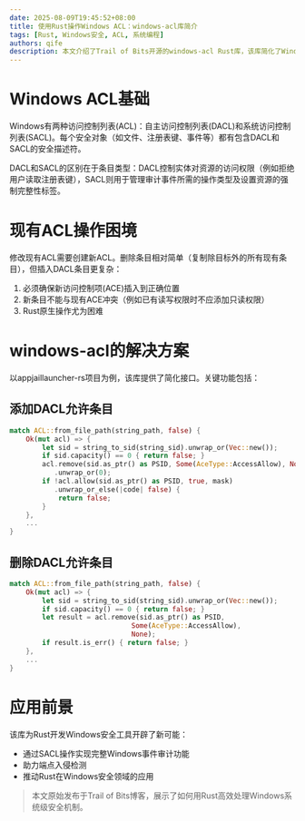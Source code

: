 ```yaml
---
date: 2025-08-09T19:45:52+08:00
title: 使用Rust操作Windows ACL：windows-acl库简介
tags: [Rust, Windows安全, ACL, 系统编程]
authors: qife
description: 本文介绍了Trail of Bits开源的windows-acl Rust库，该库简化了Windows访问控制列表(ACL)的编程操作，包含DACL和SACL的实战代码示例，适用于Windows安全工具开发。
---
```


# Windows ACL基础

Windows有两种访问控制列表(ACL)：自主访问控制列表(DACL)和系统访问控制列表(SACL)。每个安全对象（如文件、注册表键、事件等）都有包含DACL和SACL的安全描述符。

DACL和SACL的区别在于条目类型：DACL控制实体对资源的访问权限（例如拒绝用户读取注册表键），SACL则用于管理审计事件所需的操作类型及设置资源的强制完整性标签。

# 现有ACL操作困境

修改现有ACL需要创建新ACL。删除条目相对简单（复制除目标外的所有现有条目），但插入DACL条目更复杂：
1. 必须确保新访问控制项(ACE)插入到正确位置
2. 新条目不能与现有ACE冲突（例如已有读写权限时不应添加只读权限）
3. Rust原生操作尤为困难

# windows-acl的解决方案

以appjaillauncher-rs项目为例，该库提供了简化接口。关键功能包括：

## 添加DACL允许条目
```rust
match ACL::from_file_path(string_path, false) {
    Ok(mut acl) => {
        let sid = string_to_sid(string_sid).unwrap_or(Vec::new());
        if sid.capacity() == 0 { return false; }
        acl.remove(sid.as_ptr() as PSID, Some(AceType::AccessAllow), None)
           .unwrap_or(0);
        if !acl.allow(sid.as_ptr() as PSID, true, mask)
           .unwrap_or_else(|code| false) {
            return false;
        }
    },
    ...
}
```

## 删除DACL允许条目
```rust
match ACL::from_file_path(string_path, false) {
    Ok(mut acl) => {
        let sid = string_to_sid(string_sid).unwrap_or(Vec::new());
        if sid.capacity() == 0 { return false; }
        let result = acl.remove(sid.as_ptr() as PSID, 
                              Some(AceType::AccessAllow), 
                              None);
        if result.is_err() { return false; }
    },
    ...
}
```

# 应用前景

该库为Rust开发Windows安全工具开辟了新可能：
- 通过SACL操作实现完整Windows事件审计功能
- 助力端点入侵检测
- 推动Rust在Windows安全领域的应用

> 本文原始发布于Trail of Bits博客，展示了如何用Rust高效处理Windows系统级安全机制。